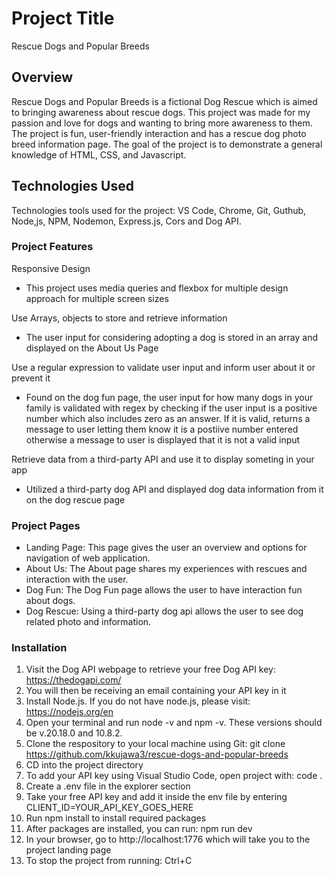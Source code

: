 # Project Title
Rescue Dogs and Popular Breeds

## Overview
Rescue Dogs and Popular Breeds is a fictional Dog Rescue which is aimed to bringing awareness about rescue dogs. 
This project was made for my passion and love for dogs and wanting to bring more awareness to them.
The project is fun, user-friendly interaction and has a rescue dog photo breed information page.
The goal of the project is to demonstrate a general knowledge of HTML, CSS, and Javascript.

## Technologies Used
Technologies tools used for the project: VS Code, Chrome, Git, Guthub, Node,js, NPM, Nodemon, 
Express.js, Cors and Dog API. 

### Project Features
Responsive Design
* This project uses media queries and flexbox for multiple design approach for multiple screen sizes

Use Arrays, objects to store and retrieve information
* The user input for considering adopting a dog is stored in an array and displayed on the About Us Page

Use a regular expression to validate user input and inform user about it or prevent it
* Found on the dog fun page, the user input for how many dogs in your family is validated with regex by checking if 
the user input is a positive number which also includes zero as an answer. If it is valid, returns a message to 
user letting them know it is a postiive number entered otherwise a message to user is displayed that it is not a valid input

Retrieve data from a third-party API and use it to display someting in your app
* Utilized a third-party dog API and displayed dog data information from it on the dog rescue page

### Project Pages
* Landing Page: This page gives the user an overview and options for navigation of web application.
* About Us: The About page shares my experiences with rescues and interaction with the user.
* Dog Fun: The Dog Fun page allows the user to have interaction fun about dogs.
* Dog Rescue: Using a third-party dog api allows the user to see dog related photo and information.

### Installation
1. Visit the Dog API webpage to retrieve your free Dog API key: https://thedogapi.com/
2. You will then be receiving an email containing your API key in it
3. Install Node.js. If you do not have node.js, please visit: https://nodejs.org/en
4. Open your terminal and run node -v and npm -v. These versions should be v.20.18.0 and 10.8.2.
5. Clone the respository to your local machine using Git: git clone https://github.com/kkujawa3/rescue-dogs-and-popular-breeds
6. CD into the project directory
7. To add your API key using Visual Studio Code, open project with: code . 
8. Create a .env file in the explorer section
9. Take your free API key and add it inside the env file by entering CLIENT_ID=YOUR_API_KEY_GOES_HERE
10. Run npm install to install required packages
11. After packages are installed, you can run: npm run dev
12. In your browser, go to http://localhost:1776 which will take you to the project landing page
13. To stop the project from running: Ctrl+C



